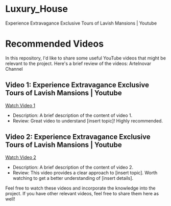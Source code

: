 # Luxury_House
Experience Extravagance Exclusive Tours of Lavish Mansions | Youtube

# Recommended Videos

In this repository, I'd like to share some useful YouTube videos that might be relevant to the project. Here's a brief review of the videos:
ArteInovar Channel 

## Video 1: Experience Extravagance Exclusive Tours of Lavish Mansions | Youtube
[Watch Video 1](https://www.youtube.com/watch?v=bN5Ug9pz0jE)
- Description: A brief description of the content of video 1.
- Review: Great video to understand [insert topic]! Highly recommended.

## Video 2: Experience Extravagance Exclusive Tours of Lavish Mansions | Youtube
[Watch Video 2](https://www.youtube.com/watch?v=8W90ku1hE-8)
- Description: A brief description of the content of video 2.
- Review: This video provides a clear approach to [insert topic]. Worth watching to get a better understanding of [insert details].

Feel free to watch these videos and incorporate the knowledge into the project. If you have other relevant videos, feel free to share them here as well!
